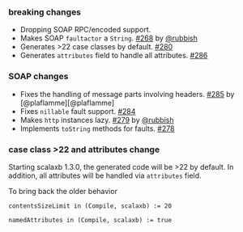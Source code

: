   [284]: https://github.com/eed3si9n/scalaxb/issues/284
  [279]: https://github.com/eed3si9n/scalaxb/pull/279
  [268]: https://github.com/eed3si9n/scalaxb/pull/268
  [278]: https://github.com/eed3si9n/scalaxb/issues/278
  [280]: https://github.com/eed3si9n/scalaxb/issues/280
  [285]: https://github.com/eed3si9n/scalaxb/issues/285
  [286]: https://github.com/eed3si9n/scalaxb/issues/286
  [@rubbish]: https://github.com/rubbish
  [@@plaflamme]: https://github.com/plaflamme

### breaking changes

- Dropping SOAP RPC/encoded support.
- Makes SOAP `faultactor` a `String`. [#268][268] by [@rubbish][@rubbish]
- Generates >22 case classes by default. [#280][280]
- Generates `attributes` field to handle all attributes. [#286][286]

### SOAP changes

- Fixes the handling of message parts involving headers. [#285][285] by [@plaflamme][@plaflamme]
- Fixes `nillable` fault support. [#284][284]
- Makes `http` instances lazy. [#279][279] by [@rubbish][@rubbish]
- Implements `toString` methods for faults. [#278][279]

### case class >22 and attributes change

Starting scalaxb 1.3.0, the generated code will be >22 by default. In addition, all attributes will be handled via `attributes` field. 

To bring back the older behavior

    contentsSizeLimit in (Compile, scalaxb) := 20
  
    namedAttributes in (Compile, scalaxb) := true
